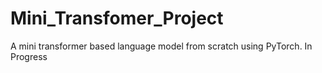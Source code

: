 # Mini_Transfomer_Project
A mini transformer based language model from scratch using PyTorch. In Progress
